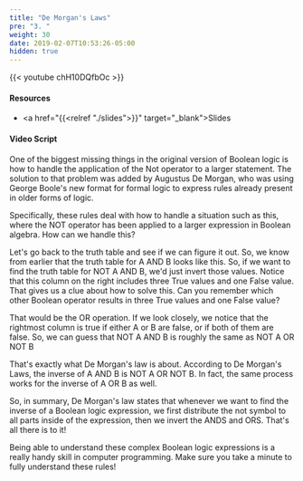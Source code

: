 ```yaml
---
title: "De Morgan's Laws"
pre: "3. "
weight: 30
date: 2019-02-07T10:53:26-05:00
hidden: true
---
```


{{< youtube chH10DQfbOc >}}

#### Resources

* <a href="{{<relref "./slides">}}" target="_blank">Slides</a>

#### Video Script

One of the biggest missing things in the original version of Boolean logic is how to handle the application of the Not operator to a larger statement. The solution to that problem was added by Augustus De Morgan, who was using George Boole's new format for formal logic to express rules already present in older forms of logic.

Specifically, these rules deal with how to handle a situation such as this, where the NOT operator has been applied to a larger expression in Boolean algebra. How can we handle this?

Let's go back to the truth table and see if we can figure it out. So, we know from earlier that the truth table for A AND B looks like this. So, if we want to find the truth table for NOT A AND B, we'd just invert those values. Notice that this column on the right includes three True values and one False value. That gives us a clue about how to solve this. Can you remember which other Boolean operator results in three True values and one False value?

That would be the OR operation. If we look closely, we notice that the rightmost column is true if either A or B are false, or if both of them are false. So, we can guess that NOT A AND B is roughly the same as NOT A OR NOT B

That's exactly what De Morgan's law is about. According to De Morgan's Laws, the inverse of A AND B is NOT A OR NOT B. In fact, the same process works for the inverse of A OR B as well.

So, in summary, De Morgan's law states that whenever we want to find the inverse of a Boolean logic expression, we first distribute the not symbol to all parts inside of the expression, then we invert the ANDS and ORS. That's all there is to it!

Being able to understand these complex Boolean logic expressions is a really handy skill in computer programming. Make sure you take a minute to fully understand these rules!